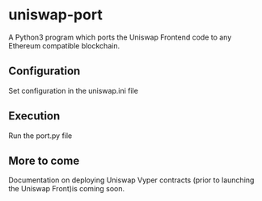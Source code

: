 # uniswap-port
A Python3 program which ports the Uniswap Frontend code to any Ethereum compatible blockchain.

## Configuration
Set configuration in the uniswap.ini file

## Execution
Run the port.py file

## More to come
Documentation on deploying Uniswap Vyper contracts (prior to launching the Uniswap Front)is coming soon. 
